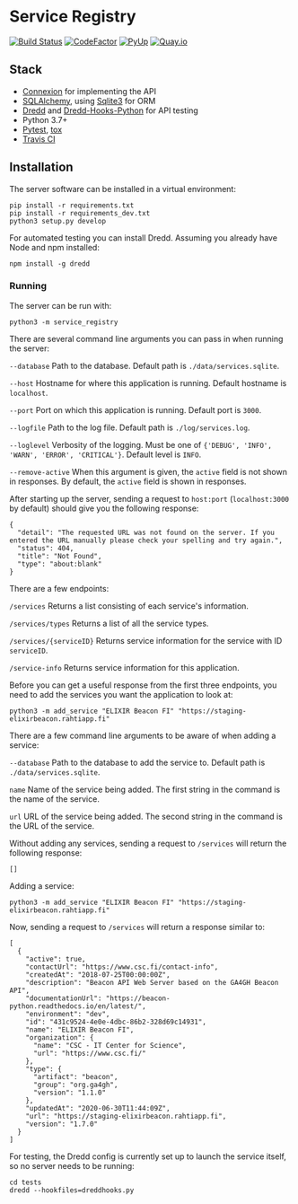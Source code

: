 # Service Registry

[![Build Status](https://travis-ci.com/ljdursi/service-registry.svg?branch=trunk)](https://travis-ci.com/ljdursi/service-registry)
[![CodeFactor](https://www.codefactor.io/repository/github/ljdursi/service-registry/badge)](https://www.codefactor.io/repository/github/ljdursi/service-registry)
[![PyUp](https://pyup.io/repos/github/ljdursi/service-registry/shield.svg)](https://pyup.io/repos/github/ljdursi/service-registry/)
[![Quay.io](https://quay.io/repository/ljdursi/service-registry/status)](https://quay.io/repository/ljdursi/service-registry)

## Stack

- [Connexion](https://github.com/zalando/connexion) for implementing the API
- [SQLAlchemy](http://sqlalchemy.org), using [Sqlite3](https://www.sqlite.org/index.html) for ORM
- [Dredd](https://dredd.readthedocs.io/en/latest/) and [Dredd-Hooks-Python](https://github.com/apiaryio/dredd-hooks-python) for API testing
- Python 3.7+
- [Pytest](https://docs.pytest.org/en/latest/), [tox](https://tox.readthedocs.io/en/latest/)
- [Travis CI](https://travis-ci.org/)

## Installation

The server software can be installed in a virtual environment:

```
pip install -r requirements.txt
pip install -r requirements_dev.txt
python3 setup.py develop
```

For automated testing you can install Dredd. Assuming you already have Node and npm installed:

```
npm install -g dredd
```

### Running

The server can be run with:

```
python3 -m service_registry
```

There are several command line arguments you can pass in when running the server:

`--database` Path to the database. Default path is `./data/services.sqlite`.

`--host` Hostname for where this application is running. Default hostname is `localhost`.

`--port` Port on which this application is running. Default port is `3000`.

`--logfile` Path to the log file. Default path is `./log/services.log`.

`--loglevel` Verbosity of the logging. Must be one of `{'DEBUG', 'INFO', 'WARN', 'ERROR', 'CRITICAL'}`. Default level is `INFO`.

`--remove-active` When this argument is given, the `active` field is not shown in responses. By default,
the `active` field is shown in responses.

After starting up the server, sending a request to `host:port` (`localhost:3000` by default) should give you the following response:

```
{
  "detail": "The requested URL was not found on the server. If you entered the URL manually please check your spelling and try again.",
  "status": 404,
  "title": "Not Found",
  "type": "about:blank"
}
```

There are a few endpoints:

`/services` Returns a list consisting of each service's information.

`/services/types` Returns a list of all the service types.

`/services/{serviceID}` Returns service information for the service with ID `serviceID`.

`/service-info` Returns service information for this application.

Before you can get a useful response from the first three endpoints, you need to add the services you want the application to
look at:

```
python3 -m add_service "ELIXIR Beacon FI" "https://staging-elixirbeacon.rahtiapp.fi"
```

There are a few command line arguments to be aware of when adding a service:

`--database` Path to the database to add the service to. Default path is `./data/services.sqlite`.

`name` Name of the service being added. The first string in the command is the name of the service.

`url` URL of the service being added. The second string in the command is the URL of the service.

Without adding any services, sending a request to `/services` will return the following response:

```
[]
```

Adding a service:

```
python3 -m add_service "ELIXIR Beacon FI" "https://staging-elixirbeacon.rahtiapp.fi"
```

Now, sending a request to `/services` will return a response similar to:

```
[
  {
    "active": true,
    "contactUrl": "https://www.csc.fi/contact-info",
    "createdAt": "2018-07-25T00:00:00Z",
    "description": "Beacon API Web Server based on the GA4GH Beacon API",
    "documentationUrl": "https://beacon-python.readthedocs.io/en/latest/",
    "environment": "dev",
    "id": "431c9524-4e0e-4dbc-86b2-328d69c14931",
    "name": "ELIXIR Beacon FI",
    "organization": {
      "name": "CSC - IT Center for Science",
      "url": "https://www.csc.fi/"
    },
    "type": {
      "artifact": "beacon",
      "group": "org.ga4gh",
      "version": "1.1.0"
    },
    "updatedAt": "2020-06-30T11:44:09Z",
    "url": "https://staging-elixirbeacon.rahtiapp.fi",
    "version": "1.7.0"
  }
]
```

For testing, the Dredd config is currently set up to launch the service itself, so no server needs to be running:

```
cd tests
dredd --hookfiles=dreddhooks.py
```
